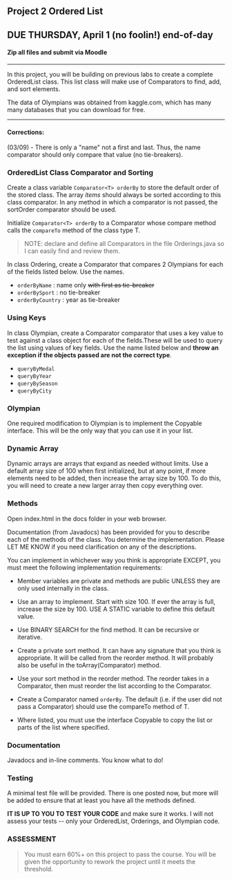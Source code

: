 ## Project 2 Ordered List
## DUE THURSDAY, April 1 (no foolin!) end-of-day
#### Zip all files and submit via Moodle

<hr>

In this project, you will be building on previous labs to create a complete OrderedList class. This list class will make use of Comparators to find, add, and sort elements.

The data of Olympians was obtained from kaggle.com, which has many many databases that you can download for free.

<hr>

#### Corrections:

(03/09) - There is only a "name" not a first and last. Thus, the name comparator should only compare that value (no tie-breakers).

### OrderedList Class Comparator and Sorting

Create a class variable `Comparator<T> orderBy` to store the default order of the stored class. The array _items_ should always be sorted according to this class comparator. In any method in which a comparator is not passed, the sortOrder comparator should be used.

Initialize `Comparator<T> orderBy` to a Comparator<T> whose compare method calls the `compareTo` method of the class type T.

>NOTE: declare and define all Comparators in the file Orderings.java so I can easily find and review them.

In class Ordering, create a Comparator<Olympian> that compares 2 Olympians for each of the fields listed below. Use the names.
  - `orderByName` : name only <del>with first as tie-breaker</del>
- `orderBySport` : no tie-breaker
- `orderByCountry` : year as tie-breaker

### Using Keys

In class Olympian, create a Comparator<Object> comparator that uses a key value to test against a class object for each of the fields.These will be used to query the list using values of key fields. Use the name listed below and **throw an exception if the objects passed are not the correct type**.

- `queryByMedal`
- `queryByYear`
- `queryBySeason`
- `queryByCity`

### Olympian

One required modification to Olympian is to implement the Copyable interface. This will be the only way that you can use it in your list.

### Dynamic Array

Dynamic arrays are arrays that expand as needed without limits. Use a default array size of 100 when first initialized, but at any point, if more elements need to be added, then increase the array size by 100. To do this, you will need to create a new larger array then copy everything over.

### Methods

Open index.html in the docs folder in your web browser.

Documentation (from Javadocs) has been provided for you to describe each of the methods of the class. You determine the implementation. Please LET ME KNOW if you need clarification on any of the descriptions.

You can implement in whichever way you think is appropriate EXCEPT, you must meet the following implementation requirements:

- Member variables are private and methods are public UNLESS they are only used internally in the class.

- Use an array to implement. Start with size 100. If ever the array is full, increase the size by 100. USE A STATIC variable to define this default value.

- Use BINARY SEARCH for the find method. It can be recursive or iterative.

- Create a private sort method. It can have any signature that you think is appropriate. It will be called from the reorder method. It will probably also be useful in the toArray(Comparator) method.

- Use your sort method in the reorder method. The reorder takes in a Comparator, then must reorder the list according to the Comparator.

- Create a Comparator<T> named `orderBy`. The default (i.e. if the user did not pass a Comparator) should use the compareTo method of T.

- Where listed, you must use the interface Copyable to copy the list or parts of the list where specified.


### Documentation

Javadocs and in-line comments. You know what to do!

### Testing

A minimal test file will be provided. There is one posted now, but more will be added to ensure that at least you have all the methods defined.

**IT IS UP TO YOU TO TEST YOUR CODE** and make sure it works. I will not assess your tests -- only your OrderedList, Orderings, and Olympian code.

### ASSESSMENT


> You must earn 60%+ on this project to pass the course. You will be given the opportunity to rework the project until it meets the threshold.
